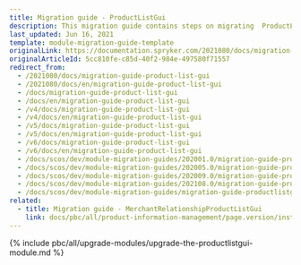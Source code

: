 ```yaml
---
title: Migration guide - ProductListGui
description: This migration guide contains steps on migrating  ProductListGui to the major release versions.
last_updated: Jun 16, 2021
template: module-migration-guide-template
originalLink: https://documentation.spryker.com/2021080/docs/migration-guide-product-list-gui
originalArticleId: 5cc810fe-c85d-40f2-984e-497580f71557
redirect_from:
  - /2021080/docs/migration-guide-product-list-gui
  - /2021080/docs/en/migration-guide-product-list-gui
  - /docs/migration-guide-product-list-gui
  - /docs/en/migration-guide-product-list-gui
  - /v4/docs/migration-guide-product-list-gui
  - /v4/docs/en/migration-guide-product-list-gui
  - /v5/docs/migration-guide-product-list-gui
  - /v5/docs/en/migration-guide-product-list-gui
  - /v6/docs/migration-guide-product-list-gui
  - /v6/docs/en/migration-guide-product-list-gui
  - /docs/scos/dev/module-migration-guides/202001.0/migration-guide-productlistgui.html
  - /docs/scos/dev/module-migration-guides/202005.0/migration-guide-productlistgui.html
  - /docs/scos/dev/module-migration-guides/202009.0/migration-guide-productlistgui.html
  - /docs/scos/dev/module-migration-guides/202108.0/migration-guide-productlistgui.html
  - /docs/scos/dev/module-migration-guides/migration-guide-productlistgui.html
related:
  - title: Migration guide - MerchantRelationshipProductListGui
    link: docs/pbc/all/product-information-management/page.version/install-and-upgrade/upgrade-modules/upgrade-the-merchantrelationshipproductlistgui-module.html
---
```


{% include pbc/all/upgrade-modules/upgrade-the-productlistgui-module.md %} <!-- To edit, see /_includes/pbc/all/upgrade-modules/upgrade-the-productlistgui-module.md -->
